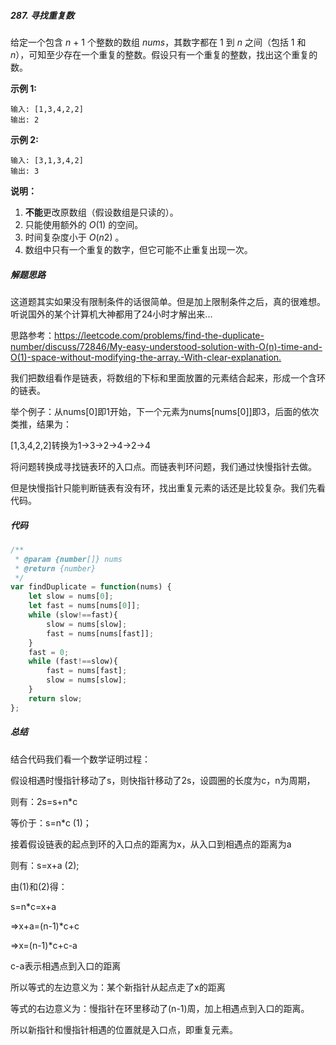 ##### 287. 寻找重复数

给定一个包含 *n* + 1 个整数的数组 *nums*，其数字都在 1 到 *n* 之间（包括 1 和 *n*），可知至少存在一个重复的整数。假设只有一个重复的整数，找出这个重复的数。

**示例 1:**

```
输入: [1,3,4,2,2]
输出: 2
```

**示例 2:**

```
输入: [3,1,3,4,2]
输出: 3
```

**说明：**

1. **不能**更改原数组（假设数组是只读的）。
2. 只能使用额外的 *O*(1) 的空间。
3. 时间复杂度小于 *O*(*n*2) 。
4. 数组中只有一个重复的数字，但它可能不止重复出现一次。



##### 解题思路

这道题其实如果没有限制条件的话很简单。但是加上限制条件之后，真的很难想。听说国外的某个计算机大神都用了24小时才解出来...

思路参考：<https://leetcode.com/problems/find-the-duplicate-number/discuss/72846/My-easy-understood-solution-with-O(n)-time-and-O(1)-space-without-modifying-the-array.-With-clear-explanation.>



我们把数组看作是链表，将数组的下标和里面放置的元素结合起来，形成一个含环的链表。

举个例子：从nums[0]即1开始，下一个元素为nums[nums[0]]即3，后面的依次类推，结果为：

[1,3,4,2,2]转换为1->3->2->4->2->4

将问题转换成寻找链表环的入口点。而链表判环问题，我们通过快慢指针去做。

但是快慢指针只能判断链表有没有环，找出重复元素的话还是比较复杂。我们先看代码。



##### 代码

```javascript
/**
 * @param {number[]} nums
 * @return {number}
 */
var findDuplicate = function(nums) {
    let slow = nums[0];
    let fast = nums[nums[0]];
    while (slow!==fast){
        slow = nums[slow];
        fast = nums[nums[fast]];
    }
    fast = 0;
    while (fast!==slow){
        fast = nums[fast];
        slow = nums[slow];
    }
    return slow;
};
```



##### 总结

结合代码我们看一个数学证明过程：

假设相遇时慢指针移动了s，则快指针移动了2s，设圆圈的长度为c，n为周期，

则有：2s=s+n*c

等价于：s=n*c  (1)；

接着假设链表的起点到环的入口点的距离为x，从入口到相遇点的距离为a

则有：s=x+a  (2);

由(1)和(2)得：

s=n*c=x+a

=>x+a=(n-1)*c+c

=>x=(n-1)*c+c-a

c-a表示相遇点到入口的距离

所以等式的左边意义为：某个新指针从起点走了x的距离

等式的右边意义为：慢指针在环里移动了(n-1)周，加上相遇点到入口的距离。

所以新指针和慢指针相遇的位置就是入口点，即重复元素。